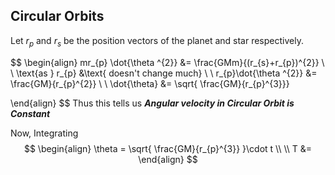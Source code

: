 ## Circular Orbits

Let $r_{p}$ and  $r_{s}$  be the position vectors of the planet and star respectively.

$$
\begin{align}
mr_{p} \dot{\theta ^{2}} &= \frac{GMm}{(r_{s}+r_{p})^{2}} \\ \\
\text{as  } r_{p} &\text{  doesn't change much} \\ \\
r_{p}\dot{\theta ^{2}} &= \frac{GM}{r_{p}^{2}} \\ \\
\dot{\theta} &= \sqrt{ \frac{GM}{r_{p}^{3}}}

\end{align}
$$
Thus this tells us ***Angular velocity in Circular Orbit is Constant***

Now, Integrating
$$
\begin{align}
\theta = \sqrt{ \frac{GM}{r_{p}^{3}} }\cdot t \\ \\
T &= 
\end{align}
$$
